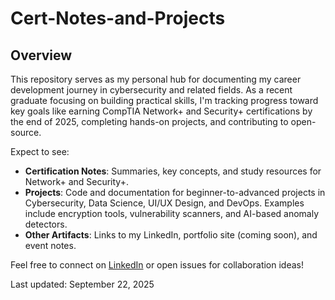 # Cert-Notes-and-Projects

## Overview
This repository serves as my personal hub for documenting my career development journey in cybersecurity and related fields. As a recent graduate focusing on building practical skills, I'm tracking progress toward key goals like earning CompTIA Network+ and Security+ certifications by the end of 2025, completing hands-on projects, and contributing to open-source. 

Expect to see:
- **Certification Notes**: Summaries, key concepts, and study resources for Network+ and Security+.
- **Projects**: Code and documentation for beginner-to-advanced projects in Cybersecurity, Data Science, UI/UX Design, and DevOps. Examples include encryption tools, vulnerability scanners, and AI-based anomaly detectors.
- **Other Artifacts**: Links to my LinkedIn, portfolio site (coming soon), and event notes.



Feel free to connect on [LinkedIn](www.linkedin.com/in/tobionline) or open issues for collaboration ideas!

Last updated: September 22, 2025

